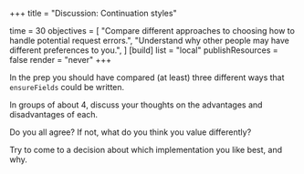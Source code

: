 +++
title = "Discussion: Continuation styles"

time = 30
objectives = [
  "Compare different approaches to choosing how to handle potential request errors.",
  "Understand why other people may have different preferences to you.",
]
[build]
  list = "local"
  publishResources = false
  render = "never"
+++

In the prep you should have compared (at least) three different ways that `ensureFields` could be written.

In groups of about 4, discuss your thoughts on the advantages and disadvantages of each.

Do you all agree? If not, what do you think you value differently?

Try to come to a decision about which implementation you like best, and why.
